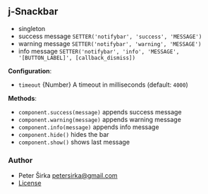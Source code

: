 ## j-Snackbar

- singleton
- success message `SETTER('notifybar', 'success', 'MESSAGE')`
- warning message `SETTER('notifybar', 'warning', 'MESSAGE')`
- info message `SETTER('notifybar', 'info', 'MESSAGE', '[BUTTON_LABEL]', [callback_dismiss])`

__Configuration__:

- `timeout` {Number} A timeout in milliseconds (default: `4000`)

__Methods__:

- `component.success(message)` appends success message
- `component.warning(message)` appends warning message
- `component.info(message)` appends info message
- `component.hide()` hides the bar
- `component.show()` shows last message


### Author

- Peter Širka <petersirka@gmail.com>
- [License](https://www.totaljs.com/license/)